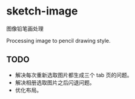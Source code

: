 # sketch-image

图像铅笔画处理

Processing image to pencil drawing style.

## TODO

- 解决每次重新选取图片都生成三个 tab 页的问题。
- 解决相册选取图片之后闪退问题。
- 优化布局。
